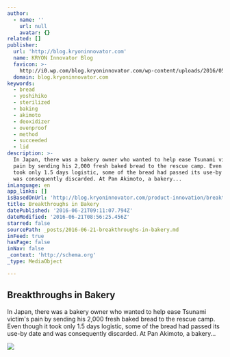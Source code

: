 ```yaml
---
author:
  - name: ''
    url: null
    avatar: {}
related: []
publisher:
  url: 'http://blog.kryoninnovator.com'
  name: KRYON Innovator Blog
  favicon: >-
    http://i0.wp.com/blog.kryoninnovator.com/wp-content/uploads/2016/05/cropped-KRYON_LOGO_Final-02.jpg?fit=192%2C192
  domain: blog.kryoninnovator.com
keywords:
  - bread
  - yoshihiko
  - sterilized
  - baking
  - akimoto
  - deoxidizer
  - ovenproof
  - method
  - succeeded
  - lid
description: >-
  In Japan, there was a bakery owner who wanted to help ease Tsunami victim's
  pain by sending his 2,000 fresh baked bread to the rescue camp. Even though it
  took only 1.5 days logistic, some of the bread had passed its use-by date and
  was consequently discarded. At Pan Akimoto, a bakery...
inLanguage: en
app_links: []
isBasedOnUrl: 'http://blog.kryoninnovator.com/product-innovation/breakthroughs-in-bakery/'
title: Breakthroughs in Bakery
datePublished: '2016-06-21T09:11:07.794Z'
dateModified: '2016-06-21T08:56:25.456Z'
starred: false
sourcePath: _posts/2016-06-21-breakthroughs-in-bakery.md
inFeed: true
hasPage: false
inNav: false
_context: 'http://schema.org'
_type: MediaObject

---
```

<article style=""><h1>Breakthroughs in Bakery</h1><p>In Japan, there was a bakery owner who wanted to help ease Tsunami victim's pain by sending his 2,000 fresh baked bread to the rescue camp. Even though it took only 1.5 days logistic, some of the bread had passed its use-by date and was consequently discarded. At Pan Akimoto, a bakery...</p><img src="http://i2.wp.com/blog.kryoninnovator.com/wp-content/uploads/2016/06/5beaf84b2d266b56d5f3c69917e08bc8ae470868e5ff85d05b8f50a474c505af.jpg?resize=600%2C315" /></article>